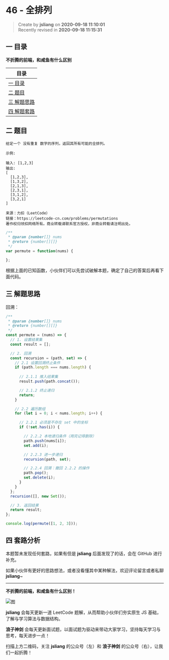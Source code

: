 46 - 全排列
===

> Create by **jsliang** on **2020-09-18 11:10:01**  
> Recently revised in **2020-09-18 11:15:31**

## 一 目录

**不折腾的前端，和咸鱼有什么区别**

| 目录 |
| --- |
| [一 目录](#chapter-one) |
| [二 题目](#chapter-two) |
| [三 解题思路](#chapter-three) |
| [四 解题套路](#chapter-four) |

## 二 题目



```
给定一个 没有重复 数字的序列，返回其所有可能的全排列。

示例:

输入: [1,2,3]
输出:
[
  [1,2,3],
  [1,3,2],
  [2,1,3],
  [2,3,1],
  [3,1,2],
  [3,2,1]
]

来源：力扣（LeetCode）
链接：https://leetcode-cn.com/problems/permutations
著作权归领扣网络所有。商业转载请联系官方授权，非商业转载请注明出处。
```

```js
/**
 * @param {number[]} nums
 * @return {number[][]}
 */
var permute = function(nums) {

};
```

根据上面的已知函数，小伙伴们可以先尝试破解本题，确定了自己的答案后再看下面代码。

## 三 解题思路



回溯：

```js
/**
 * @param {number[]} nums
 * @return {number[][]}
 */
const permute = (nums) => {
  // 1. 设置结果集
  const result = [];

  // 2. 回溯
  const recursion = (path, set) => {
    // 2.1 设置回溯终止条件
    if (path.length === nums.length) {
      
      // 2.1.1 推入结果集
      result.push(path.concat());

      // 2.1.2 终止递归
      return;
    }

    // 2.2 遍历数组
    for (let i = 0; i < nums.length; i++) {

      // 2.2.1 必须是不存在 set 中的坐标
      if (!set.has(i)) {

        // 2.2.2 本地递归条件（用完记得删除）
        path.push(nums[i]);
        set.add(i);

        // 2.2.3 进一步递归
        recursion(path, set);

        // 2.2.4 回溯：撤回 2.2.2 的操作
        path.pop();
        set.delete(i);
      }
    }
  };
  recursion([], new Set());

  // 3. 返回结果
  return result;
};

console.log(permute([1, 2, 3]));
```

## 四 套路分析



本题暂未发现任何套路，如果有但是 **jsliang** 后面发现了的话，会在 GitHub 进行补充。

如果小伙伴有更好的思路想法，或者没看懂其中某种解法，欢迎评论留言或者私聊 **jsliang**~

---

**不折腾的前端，和咸鱼有什么区别！**

![图](https://github.com/LiangJunrong/document-library/blob/master/public-repertory/img/z-index-small.png?raw=true)

**jsliang** 会每天更新一道 LeetCode 题解，从而帮助小伙伴们夯实原生 JS 基础，了解与学习算法与数据结构。

**浪子神剑** 会每天更新面试题，以面试题为驱动来带动大家学习，坚持每天学习与思考，每天进步一点！

扫描上方二维码，关注 **jsliang** 的公众号（左）和 **浪子神剑** 的公众号（右），让我们一起折腾！

